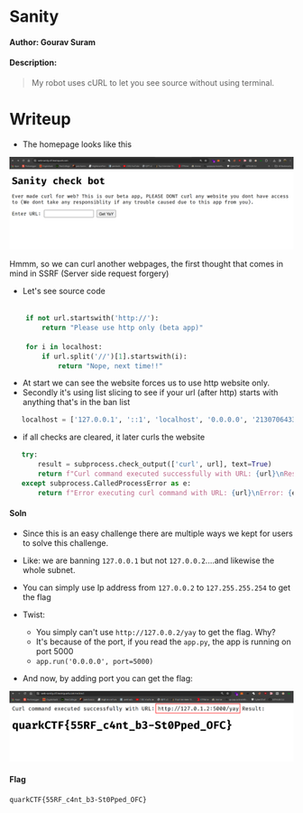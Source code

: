 # Sanity

#### Author: Gourav Suram
#### Description: 

> My robot uses cURL to let you see source without using terminal.

# Writeup

- The homepage looks like this

![Alt text](./imgs/image.png)

Hmmm, so we can curl another webpages, the first thought that comes in mind in SSRF (Server side request forgery)

- Let's see source code

```python

    if not url.startswith('http://'):
        return "Please use http only (beta app)"

    for i in localhost:
        if url.split('//')[1].startswith(i):
            return "Nope, next time!!"

```
- At start we can see the website forces us to use http website only.
- Secondly it's using list slicing to see if your url (after http) starts with anything that's in the ban list
 
 ```python 
    localhost = ['127.0.0.1', '::1', 'localhost', '0.0.0.0', '2130706433', '01111111 . 00000000 . 00000000 . 00000001']
 ```

 - if all checks are cleared, it later curls the website

 ```python
    try:
        result = subprocess.check_output(['curl', url], text=True)
        return f"Curl command executed successfully with URL: {url}\nResult:\n{result}"
    except subprocess.CalledProcessError as e:
        return f"Error executing curl command with URL: {url}\nError: {e.output}"
```

#### Soln

- Since this is an easy challenge there are multiple ways we kept for users to solve this challenge.
- Like: we are banning `127.0.0.1` but not `127.0.0.2`....and likewise the whole subnet.


- You can simply use Ip address from `127.0.0.2` to `127.255.255.254` to get the flag
- Twist:
    - You simply can't use `http://127.0.0.2/yay` to get the flag. Why?
    - It's because of the port, if you read the `app.py`, the app is running on port 5000
    - `app.run('0.0.0.0', port=5000)`

- And now, by adding port you can get the flag:

![Alt text](./imgs/image-1.png)

#### Flag

`quarkCTF{55RF_c4nt_b3-St0Pped_OFC}`

